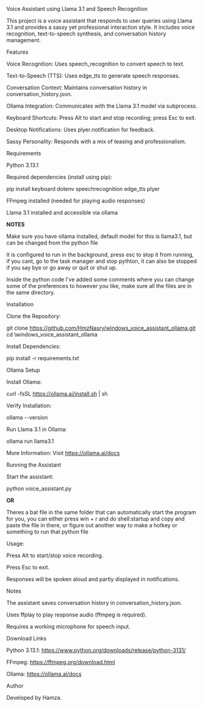 Voice Assistant using Llama 3.1 and Speech Recognition


This project is a voice assistant that responds to user queries using Llama 3.1 and provides a sassy yet professional interaction style. It includes voice recognition, text-to-speech synthesis, and conversation history management.

Features

Voice Recognition: Uses speech_recognition to convert speech to text.

Text-to-Speech (TTS): Uses edge_tts to generate speech responses.

Conversation Context: Maintains conversation history in conversation_history.json.

Ollama Integration: Communicates with the Llama 3.1 model via subprocess.

Keyboard Shortcuts: Press Alt to start and stop recording; press Esc to exit.        

Desktop Notifications: Uses plyer.notification for feedback.

Sassy Personality: Responds with a mix of teasing and professionalism.

Requirements

Python 3.13.1

Required dependencies (install using pip):

pip install keyboard dotenv speechrecognition edge_tts plyer

FFmpeg installed (needed for playing audio responses)

Llama 3.1 installed and accessible via ollama


**NOTES**

Make sure you have ollama installed, default model for this is llama3.1, but can be changed from the python file

It is configured to run in the background, press esc to stop it from running, if you cant, go to the task manager and stop pythton, it can also be stopped if you say bye or go away or quit or shut up.

Inside the python code I've added some comments where you can change some of the preferences to however you like, make sure all the files are in the same directory.

Installation

Clone the Repository:

git clone https://github.com/HmzNasry/windows_voice_assistant_ollama.git
cd \windows_voice_assistant_ollama


Install Dependencies:

pip install -r requirements.txt

Ollama Setup

Install Ollama:

curl -fsSL https://ollama.ai/install.sh | sh

Verify Installation:

ollama --version

Run Llama 3.1 in Ollama:

ollama run llama3.1

More Information: Visit https://ollama.ai/docs

Running the Assistant

Start the assistant:

python voice_assistant.py

**OR**

Theres a bat file in the same folder that can automatically start the program for you, you can either press win + r and do shell:startup and copy and paste the file in there, or figure out another way to make a hotkey or something to run that python file

Usage:

Press Alt to start/stop voice recording.

Press Esc to exit.

Responses will be spoken aloud and partly displayed in notifications.

Notes

The assistant saves conversation history in conversation_history.json.

Uses ffplay to play response audio (ffmpeg is required).

Requires a working microphone for speech input.

Download Links

Python 3.13.1: https://www.python.org/downloads/release/python-3131/

FFmpeg: https://ffmpeg.org/download.html

Ollama: https://ollama.ai/docs

Author

Developed by Hamza.
